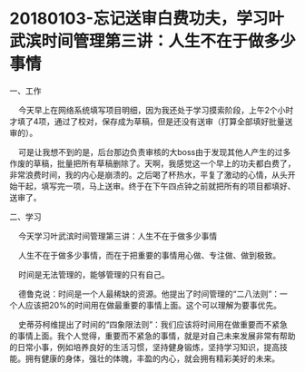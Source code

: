 
# 20180103-忘记送审白费功夫，学习叶武滨时间管理第三讲：人生不在于做多少事情

一、工作  

    今天早上在网络系统填写项目明细，因为我还处于学习摸索阶段，上午2个小时才填了4项，通过了校对，保存成为草稿，但是还没有送审（打算全部填好批量送审的）。  

    可是让我想不到的是，后台那边负责审核的大boss由于发现其他人产生的过多作废的草稿，批量把所有草稿删除了。天啊，我感觉这一个早上的功夫都白费了，非常浪费时间，我的内心是崩溃的。之后喝了杯热水，平复了激动的心情，从头开始干起，填写完一项，马上送审。终于在下午四点钟之前就把所有的项目都填好、送审了。  

  

二、学习  

    今天学习叶武滨时间管理第三讲：人生不在于做多少事情  

    人生不在于做多少事情，而在于把重要的事情用心做、专注做、做到极致。  

    时间是无法管理的，能够管理的只有自己。  

    德鲁克说：时间是一个人最稀缺的资源。他提出了时间管理的“二八法则”：一个人应该把20\%的时间用在做最重要的事情上面。这个可以理解为要事优先。  

    史蒂芬柯维提出了时间的“四象限法则”：我们应该将时间用在做重要而不紧急的事情上面。我个人觉得，重要而不紧急的事情，就是对自己未来发展非常有帮助的日常小事，例如培养良好的生活习惯，坚持健身锻炼，坚持学习知识，提高技能。拥有健康的身体，强壮的体魄，丰盈的内心，就会拥有精彩美好的未来。